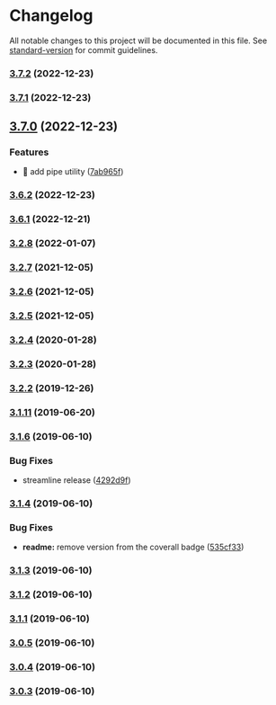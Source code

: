 # Changelog

All notable changes to this project will be documented in this file. See [standard-version](https://github.com/conventional-changelog/standard-version) for commit guidelines.

### [3.7.2](https://github.com/dmitriz/cpsfy/compare/v3.7.1...v3.7.2) (2022-12-23)

### [3.7.1](https://github.com/dmitriz/cpsfy/compare/v3.7.0...v3.7.1) (2022-12-23)

## [3.7.0](https://github.com/dmitriz/cpsfy/compare/v3.6.2...v3.7.0) (2022-12-23)


### Features

* 🎸 add pipe utility ([7ab965f](https://github.com/dmitriz/cpsfy/commit/7ab965ff35271f2334a143f8d8ccdf4de131cd60))

### [3.6.2](https://github.com/dmitriz/cpsfy/compare/v3.6.1...v3.6.2) (2022-12-23)

### [3.6.1](https://github.com/dmitriz/cpsfy/compare/v3.6.0...v3.6.1) (2022-12-21)

### [3.2.8](https://github.com/dmitriz/cpsfy/compare/v3.2.7...v3.2.8) (2022-01-07)

### [3.2.7](https://github.com/dmitriz/cpsfy/compare/v3.2.6...v3.2.7) (2021-12-05)

### [3.2.6](https://github.com/dmitriz/cpsfy/compare/v3.2.5...v3.2.6) (2021-12-05)

### [3.2.5](https://github.com/dmitriz/cpsfy/compare/v3.2.4...v3.2.5) (2021-12-05)

### [3.2.4](https://github.com/dmitriz/cpsfy/compare/v3.2.3...v3.2.4) (2020-01-28)

### [3.2.3](https://github.com/dmitriz/cpsfy/compare/v3.2.2...v3.2.3) (2020-01-28)

### [3.2.2](https://github.com/dmitriz/cpsfy/compare/v3.2.1...v3.2.2) (2019-12-26)

### [3.1.11](https://github.com/dmitriz/cpsfy/compare/v3.1.10...v3.1.11) (2019-06-20)



### [3.1.6](https://github.com/dmitriz/cpsfy/compare/v3.1.5...v3.1.6) (2019-06-10)


### Bug Fixes

* streamline release ([4292d9f](https://github.com/dmitriz/cpsfy/commit/4292d9f))



### [3.1.4](https://github.com/dmitriz/cpsfy/compare/v3.1.3...v3.1.4) (2019-06-10)


### Bug Fixes

* **readme:** remove version from the coverall badge ([535cf33](https://github.com/dmitriz/cpsfy/commit/535cf33))



### [3.1.3](https://github.com/dmitriz/cpsfy/compare/v3.1.0...v3.1.3) (2019-06-10)



### [3.1.2](https://github.com/dmitriz/cpsfy/compare/v3.1.1...v3.1.2) (2019-06-10)



### [3.1.1](https://github.com/dmitriz/cpsfy/compare/v3.1.0...v3.1.1) (2019-06-10)



### [3.0.5](https://github.com/dmitriz/cpsfy/compare/v3.0.4...v3.0.5) (2019-06-10)



### [3.0.4](https://github.com/dmitriz/cpsfy/compare/v3.0.3...v3.0.4) (2019-06-10)



### [3.0.3](https://github.com/dmitriz/cpsfy/compare/v3.0.2...v3.0.3) (2019-06-10)
